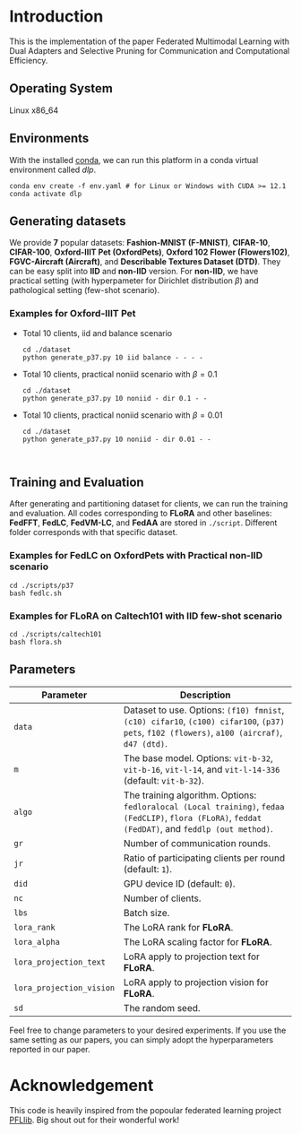 # Introduction

This is the implementation of the paper Federated Multimodal Learning with Dual Adapters and Selective Pruning for Communication and Computational Efficiency. 

## Operating System
Linux x86_64

## Environments
With the installed [conda](https://repo.anaconda.com/miniconda/Miniconda3-latest-Linux-x86_64.sh), we can run this platform in a conda virtual environment called *dlp*. 
```
conda env create -f env.yaml # for Linux or Windows with CUDA >= 12.1
conda activate dlp
```

## Generating datasets

We provide **7** popular datasets: **Fashion-MNIST (F-MNIST)**, **CIFAR-10**, **CIFAR-100**, **Oxford-IIIT Pet (OxfordPets)**, **Oxford 102 Flower (Flowers102)**, **FGVC-Aircraft (Aircraft)**, and **Describable Textures Dataset (DTD)**. They can be easy split into **IID** and **non-IID** version. For **non-IID**, we have practical setting (with hyperpameter for Dirichlet distribution $\beta$) and pathological setting (few-shot scenario). 

### Examples for **Oxford-IIIT Pet**
- Total 10 clients, iid and balance scenario
    ```
    cd ./dataset
    python generate_p37.py 10 iid balance - - - - 
    ```

- Total 10 clients, practical noniid scenario with $\beta = 0.1$ 
    ```
    cd ./dataset
    python generate_p37.py 10 noniid - dir 0.1 - - 
    ```


- Total 10 clients, practical noniid scenario with $\beta = 0.01$ 
    ```
    cd ./dataset
    python generate_p37.py 10 noniid - dir 0.01 - - 



## Training and Evaluation

After generating and partitioning dataset for clients, we can run the training and evaluation. All codes corresponding to **FLoRA** and other baselines: **FedFFT**, **FedLC**, **FedVM-LC**, and **FedAA** are stored in `./script`. Different folder corresponds with that specific dataset.

### Examples for **FedLC** on **OxfordPets** with **Practical non-IID** scenario
```
cd ./scripts/p37
bash fedlc.sh
```

### Examples for **FLoRA** on **Caltech101** with **IID few-shot** scenario
```
cd ./scripts/caltech101
bash flora.sh
```

## Parameters

| Parameter | Description |
| --------- | ----------- |
|`data`     | Dataset to use. Options: `(f10) fmnist`, `(c10) cifar10`, `(c100) cifar100`, `(p37) pets`, `f102 (flowers)`, `a100 (aircraf)`, `d47 (dtd)`.|          
| `m`       | The base model. Options: `vit-b-32`, `vit-b-16`, `vit-l-14`, and `vit-l-14-336` (default: `vit-b-32`).|
| `algo`     | The training algorithm. Options: `fedloralocal (Local training)`, `fedaa (FedCLIP)`, `flora (FLoRA)`, `feddat (FedDAT)`, and `feddlp (out method)`.|
| `gr`      | Number of communication rounds. |
| `jr`      | Ratio of participating clients per round (default: `1`). |
| `did`     | GPU device ID (default: `0`). |
| `nc`      | Number of clients. |
| `lbs`     | Batch size. |
| `lora_rank`               | The LoRA rank for **FLoRA**.|
| `lora_alpha`              | The LoRA scaling factor for **FLoRA**.|
| `lora_projection_text`    | LoRA apply to projection text for **FLoRA**.|
| `lora_projection_vision`  | LoRA apply to projection vision for **FLoRA**.|
| `sd`      | The random seed. |


Feel free to change parameters to your desired experiments. If you use the same setting as our papers, you can simply adopt the hyperparameters reported in our paper.

# Acknowledgement

This code is heavily inspired from the popoular federated learning project [PFLlib](https://github.com/TsingZ0/PFLlib). Big shout out for their wonderful work!